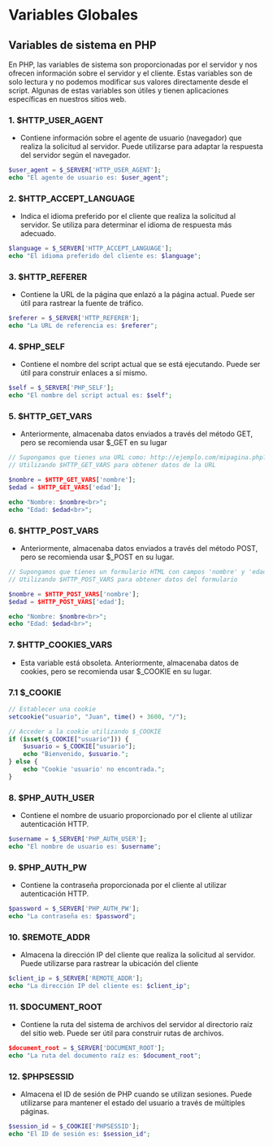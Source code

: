 # Variables Globales 

## Variables de sistema en PHP 
En PHP, las variables de sistema son proporcionadas por el servidor y nos ofrecen información sobre el servidor y el cliente. Estas variables son de solo lectura y no podemos modificar sus valores directamente desde el script. Algunas de estas variables son útiles y tienen aplicaciones específicas en nuestros sitios web. 

### 1. $HTTP_USER_AGENT
-  Contiene información sobre el agente de usuario (navegador) que realiza la solicitud al servidor. Puede utilizarse para adaptar la respuesta del servidor según el navegador.
```php
$user_agent = $_SERVER['HTTP_USER_AGENT'];
echo "El agente de usuario es: $user_agent";
```
### 2. $HTTP_ACCEPT_LANGUAGE
- Indica el idioma preferido por el cliente que realiza la solicitud al servidor. Se utiliza para determinar el idioma de respuesta más adecuado.
```php
$language = $_SERVER['HTTP_ACCEPT_LANGUAGE'];
echo "El idioma preferido del cliente es: $language";
```
### 3. $HTTP_REFERER
-  Contiene la URL de la página que enlazó a la página actual. Puede ser útil para rastrear la fuente de tráfico.
```php
$referer = $_SERVER['HTTP_REFERER'];
echo "La URL de referencia es: $referer";
```
### 4. $PHP_SELF 
- Contiene el nombre del script actual que se está ejecutando. Puede ser útil para construir enlaces a sí mismo.
```php
$self = $_SERVER['PHP_SELF'];
echo "El nombre del script actual es: $self";
```
### 5. $HTTP_GET_VARS 
- Anteriormente, almacenaba datos enviados a través del método GET, pero se recomienda usar $_GET en su lugar
```php
// Supongamos que tienes una URL como: http://ejemplo.com/mipagina.php?nombre=Juan&edad=30
// Utilizando $HTTP_GET_VARS para obtener datos de la URL

$nombre = $HTTP_GET_VARS['nombre'];
$edad = $HTTP_GET_VARS['edad'];

echo "Nombre: $nombre<br>";
echo "Edad: $edad<br>";
```
### 6. $HTTP_POST_VARS
- Anteriormente, almacenaba datos enviados a través del método POST, pero se recomienda usar $_POST en su lugar.
```php
// Supongamos que tienes un formulario HTML con campos 'nombre' y 'edad' enviados mediante POST
// Utilizando $HTTP_POST_VARS para obtener datos del formulario

$nombre = $HTTP_POST_VARS['nombre'];
$edad = $HTTP_POST_VARS['edad'];

echo "Nombre: $nombre<br>";
echo "Edad: $edad<br>";
```
### 7. $HTTP_COOKIES_VARS
- Esta variable está obsoleta. Anteriormente, almacenaba datos de cookies, pero se recomienda usar $_COOKIE en su lugar.
### 7.1  $_COOKIE
```php
// Establecer una cookie
setcookie("usuario", "Juan", time() + 3600, "/");

// Acceder a la cookie utilizando $_COOKIE
if (isset($_COOKIE["usuario"])) {
    $usuario = $_COOKIE["usuario"];
    echo "Bienvenido, $usuario.";
} else {
    echo "Cookie 'usuario' no encontrada.";
}

```
### 8. $PHP_AUTH_USER 
- Contiene el nombre de usuario proporcionado por el cliente al utilizar autenticación HTTP.
```php
$username = $_SERVER['PHP_AUTH_USER'];
echo "El nombre de usuario es: $username";
```
### 9. $PHP_AUTH_PW
- Contiene la contraseña proporcionada por el cliente al utilizar autenticación HTTP.
```php
$password = $_SERVER['PHP_AUTH_PW'];
echo "La contraseña es: $password";
```
### 10. $REMOTE_ADDR  
- Almacena la dirección IP del cliente que realiza la solicitud al servidor. Puede utilizarse para rastrear la ubicación del cliente
```php
$client_ip = $_SERVER['REMOTE_ADDR'];
echo "La dirección IP del cliente es: $client_ip";
```
### 11. $DOCUMENT_ROOT
- Contiene la ruta del sistema de archivos del servidor al directorio raíz del sitio web. Puede ser útil para construir rutas de archivos.
```php
$document_root = $_SERVER['DOCUMENT_ROOT'];
echo "La ruta del documento raíz es: $document_root";
```
### 12. $PHPSESSID
- Almacena el ID de sesión de PHP cuando se utilizan sesiones. Puede utilizarse para mantener el estado del usuario a través de múltiples páginas.
```php
$session_id = $_COOKIE['PHPSESSID'];
echo "El ID de sesión es: $session_id";
```

